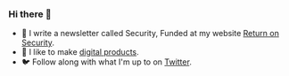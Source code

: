 ### Hi there 👋


- 📰 I write a newsletter called Security, Funded at my website [Return on Security](https://www.returnonsecurity.com).
- 🔭 I like to make [digital products](https://mikeprivette.gumroad.com).
- 🐦 Follow along with what I'm up to on [Twitter](https://twitter.com/mikepsecuritee).

